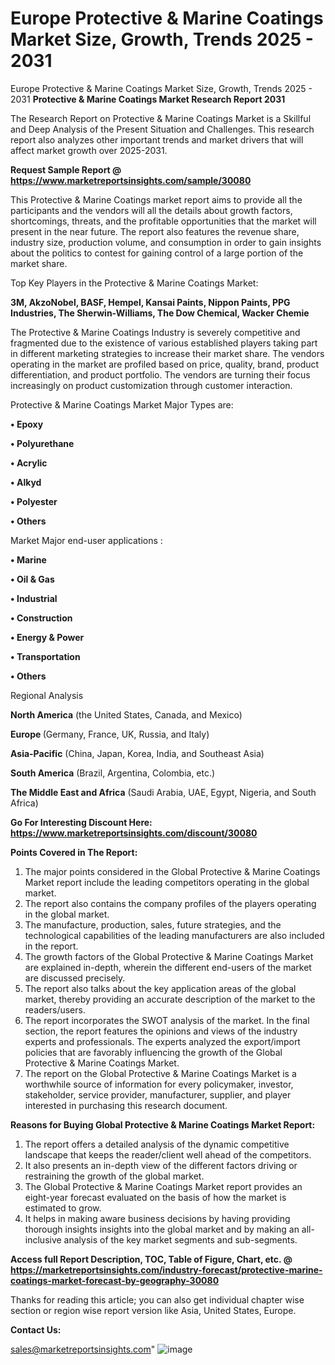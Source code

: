 # Europe Protective & Marine Coatings Market Size, Growth, Trends 2025 - 2031
Europe Protective & Marine Coatings Market Size, Growth, Trends 2025 - 2031
<strong>Protective & Marine Coatings Market Research Report 2031</strong>

The Research Report on Protective & Marine Coatings Market is a Skillful and Deep Analysis of the Present Situation and Challenges. This research report also analyzes other important trends and market drivers that will affect market growth over 2025-2031.

<strong>Request Sample Report @ <a href=https://www.marketreportsinsights.com/sample/30080>https://www.marketreportsinsights.com/sample/30080</a></strong>

This Protective & Marine Coatings market report aims to provide all the participants and the vendors will all the details about growth factors, shortcomings, threats, and the profitable opportunities that the market will present in the near future. The report also features the revenue share, industry size, production volume, and consumption in order to gain insights about the politics to contest for gaining control of a large portion of the market share.

Top Key Players in the Protective & Marine Coatings Market:

<strong>3M, AkzoNobel, BASF, Hempel, Kansai Paints, Nippon Paints, PPG Industries, The Sherwin-Williams, The Dow Chemical, Wacker Chemie</strong>

The Protective & Marine Coatings Industry is severely competitive and fragmented due to the existence of various established players taking part in different marketing strategies to increase their market share. The vendors operating in the market are profiled based on price, quality, brand, product differentiation, and product portfolio. The vendors are turning their focus increasingly on product customization through customer interaction.

Protective & Marine Coatings Market Major Types are:

<strong>• Epoxy

• Polyurethane

• Acrylic

• Alkyd

• Polyester

• Others</strong>

Market Major end-user applications :

<strong>• Marine

• Oil & Gas

• Industrial

• Construction

• Energy & Power

• Transportation

• Others</strong>

Regional Analysis

</u><strong><b>North America</b></strong> (the United States, Canada, and Mexico)

<strong><b>Europe </b></strong>(Germany, France, UK, Russia, and Italy)

<strong><b>Asia-Pacific</b></strong> (China, Japan, Korea, India, and Southeast Asia)

<strong><b>South America</b></strong> (Brazil, Argentina, Colombia, etc.)

<strong><b>The Middle East and Africa</b></strong> (Saudi Arabia, UAE, Egypt, Nigeria, and South Africa)

<strong>Go For Interesting Discount Here: <a href=https://www.marketreportsinsights.com/discount/30080>https://www.marketreportsinsights.com/discount/30080</a></strong>

<strong>Points Covered in The Report:</strong>
<ol>
  <li>The major points considered in the Global Protective & Marine Coatings Market report include the leading competitors operating in the global market.</li>
  <li>The report also contains the company profiles of the players operating in the global market.</li>
  <li>The manufacture, production, sales, future strategies, and the technological capabilities of the leading manufacturers are also included in the report.</li>
  <li>The growth factors of the Global Protective & Marine Coatings Market are explained in-depth, wherein the different end-users of the market are discussed precisely.</li>
  <li>The report also talks about the key application areas of the global market, thereby providing an accurate description of the market to the readers/users.</li>
  <li>The report incorporates the SWOT analysis of the market. In the final section, the report features the opinions and views of the industry experts and professionals. The experts analyzed the export/import policies that are favorably influencing the growth of the Global Protective & Marine Coatings Market.</li>
  <li>The report on the Global Protective & Marine Coatings Market is a worthwhile source of information for every policymaker, investor, stakeholder, service provider, manufacturer, supplier, and player interested in purchasing this research document.</li>
</ol>
<strong>Reasons for Buying Global Protective & Marine Coatings Market Report:</strong>

<ol>
  <li>The report offers a detailed analysis of the dynamic competitive landscape that keeps the reader/client well ahead of the competitors.</li>
  <li>It also presents an in-depth view of the different factors driving or restraining the growth of the global market.</li>
  <li>The Global Protective & Marine Coatings Market report provides an eight-year forecast evaluated on the basis of how the market is estimated to grow.</li>
  <li>It helps in making aware business decisions by having providing thorough insights insights into the global market and by making an all-inclusive analysis of the key market segments and sub-segments.</li>
</ol>
<strong>Access full Report Description, TOC, Table of Figure, Chart, etc. @ <a href=https://marketreportsinsights.com/industry-forecast/protective-marine-coatings-market-forecast-by-geography-30080>https://marketreportsinsights.com/industry-forecast/protective-marine-coatings-market-forecast-by-geography-30080</a></strong>


Thanks for reading this article; you can also get individual chapter wise section or region wise report version like Asia, United States, Europe.

<strong>Contact Us:</strong>

sales@marketreportsinsights.com"
![image](https://github.com/user-attachments/assets/2b58eee3-843a-4e3c-900a-9f3adb9e3a46)
